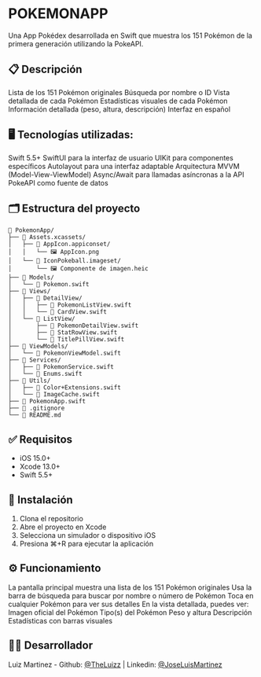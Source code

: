 # POKEMONAPP
Una App Pokédex desarrollada en Swift que muestra los 151 Pokémon de la primera generación utilizando la PokeAPI.

## 📋 Descripción
Lista de los 151 Pokémon originales
Búsqueda por nombre o ID
Vista detallada de cada Pokémon
Estadísticas visuales de cada Pokémon
Información detallada (peso, altura, descripción)
Interfaz en español

## 🖥️ Tecnologías utilizadas:
Swift 5.5+
SwiftUI para la interfaz de usuario
UIKit para componentes específicos
Autolayout para una interfaz adaptable
Arquitectura MVVM (Model-View-ViewModel)
Async/Await para llamadas asíncronas a la API
PokeAPI como fuente de datos

## 🗂️ Estructura del proyecto
```
📂 PokemonApp/
├── 📂 Assets.xcassets/
│   ├── 📂 AppIcon.appiconset/
│   │   └── 🖼️ AppIcon.png
│   └── 📂 IconPokeball.imageset/
│       └── 🖼️ Componente de imagen.heic
├── 📂 Models/
│   └── 📄 Pokemon.swift
├── 📂 Views/
│   ├── 📂 DetailView/
│   │   ├── 📄 PokemonListView.swift
│   │   └── 📄 CardView.swift
│   └── 📂 ListView/
│       ├── 📄 PokemonDetailView.swift
│       ├── 📄 StatRowView.swift
│       └── 📄 TitlePillView.swift
├── 📂 ViewModels/
│   └── 📄 PokemonViewModel.swift
├── 📂 Services/
│   ├── 📄 PokemonService.swift
│   └── 📄 Enums.swift
├── 📂 Utils/
│   ├── 📄 Color+Extensions.swift
│   └── 📄 ImageCache.swift
├── 📄 PokemonApp.swift
├── 📄 .gitignore
└── 📄 README.md
```

## ✅ Requisitos
- iOS 15.0+
- Xcode 13.0+
- Swift 5.5+

## 🚀 Instalación
1. Clona el repositorio
2. Abre el proyecto en Xcode
3. Selecciona un simulador o dispositivo iOS
4. Presiona ⌘+R para ejecutar la aplicación

## ⚙️ Funcionamiento
La pantalla principal muestra una lista de los 151 Pokémon originales
Usa la barra de búsqueda para buscar por nombre o número de Pokémon
Toca en cualquier Pokémon para ver sus detalles
En la vista detallada, puedes ver:
Imagen oficial del Pokémon
Tipo(s) del Pokémon
Peso y altura
Descripción
Estadísticas con barras visuales

## 👨‍💻 Desarrollador
Luiz Martinez - Github: [@TheLuizz](https://github.com/TheLuizz) |
Linkedin: [@JoseLuisMartinez](https://www.linkedin.com/in/jose-luis-martinez-ochoa-08b0a9276/)
